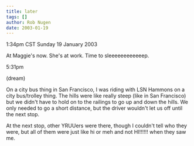 ```yaml
---
title: later
tags: []
author: Rob Nugen
date: 2003-01-19
---
```


<p class=date>1:34pm CST Sunday 19 January 2003</p>

<p>At Maggie's now.  She's at work.  Time to sleeeeeeeeeeeep.</p>

<p class=date>5:31pm</p>

<p class=note>(dream)</p>

<p class=dream>On a city bus thing in San Francisco, I was riding with
LSN Hammons on a city bus/trolley thing.  The hills were like really
steep (like in San Francisco) but we didn't have to hold on to the
railings to go up and down the hills.  We only needed to go a short
distance, but the driver wouldn't let us off until the next stop.</p>

<p class=dream>At the next stop, other YRUUers were there, though I
couldn't tell who they were, but all of them were just like hi or meh
and not HI!!!!!! when they saw me.</p>

